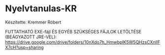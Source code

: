 # Nyelvtanulas-KR
Készítette: Kremmer Róbert

FUTTATHATÓ EXE-fájl ÉS EGYÉB SZÜKSÉGES FÁJLOK LETÖLTÉSE (BEÁGYAZOTT JRE-VEL): https://drive.google.com/drive/folders/10nXdo7h_HmwbpIK5W5QHzsCXnllFX7cH?usp=sharing


